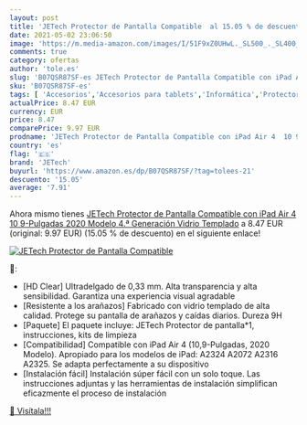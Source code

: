 ```yaml
---
layout: post
title: 'JETech Protector de Pantalla Compatible  al 15.05 % de descuento'
date: 2021-05-02 23:06:50
image: 'https://m.media-amazon.com/images/I/51F9xZ0UHwL._SL500_._SL400_.jpg'
comments: true
category: ofertas
author: 'tole.es'
slug: 'B07QSR87SF-es JETech Protector de Pantalla Compatible con iPad Air 4 10...'
sku: 'B07QSR87SF-es'
tags: [ 'Accesorios','Accesorios para tablets','Informática','Protectores de pantalla para tablets','ipad','jetech', ]
actualPrice: 8.47 EUR
currency: EUR
price: 8.47
comparePrice: 9.97 EUR
prodname: 'JETech Protector de Pantalla Compatible con iPad Air 4  10 9-Pulgadas  2020 Modelo  4.ª Generación   Vidrio Templado'
country: 'es'
flag: '🇪🇸'
brand: 'JETech'
buyurl: 'https://www.amazon.es/dp/B07QSR87SF/?tag=tolees-21'
descuento: '15.05'
average: '7.91'
---
```


Ahora mismo tienes [JETech Protector de Pantalla Compatible con iPad Air 4  10 9-Pulgadas  2020 Modelo  4.ª Generación   Vidrio Templado](https://www.amazon.es/dp/B07QSR87SF/?tag=tolees-21) a 8.47 EUR (original: 9.97 EUR) (15.05 %  de descuento) en el siguiente enlace!

[![JETech Protector de Pantalla Compatible ](https://m.media-amazon.com/images/I/51F9xZ0UHwL._SL500_._SL400_.jpg)](https://www.amazon.es/dp/B07QSR87SF/?tag=tolees-21)

🔎:

- [HD Clear] Ultradelgado de 0,33 mm. Alta transparencia y alta sensibilidad. Garantiza una experiencia visual agradable
- [Resistente a los arañazos] Fabricado con vidrio templado de alta calidad. Protege su pantalla de arañazos y caídas diarios. Dureza 9H
- [Paquete] El paquete incluye: JETech Protector de pantalla*1, instrucciones, kits de limpieza
- [Compatibilidad] Compatible con iPad Air 4 (10,9-Pulgadas, 2020 Modelo). Apropiado para los modelos de iPad: A2324 A2072 A2316 A2325. Se adapta perfectamente a su dispositivo
- [Instalación fácil] Instalación súper fácil con un solo toque. Las instrucciones adjuntas y las herramientas de instalación simplifican eficazmente el proceso de instalación

[🛒 Visítala!!!](https://www.amazon.es/dp/B07QSR87SF/?tag=tolees-21)
